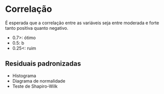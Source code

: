 # Correlação

É esperada que a correlação entre as variáveis seja entre moderada e forte tanto positiva quanto negativo.

- 0.7>: ótimo
- 0.5: b
- 0.25<: ruim

## Residuais padronizadas

- Histograma
- Diagrama de normalidade
- Teste de Shapiro-Wilk
